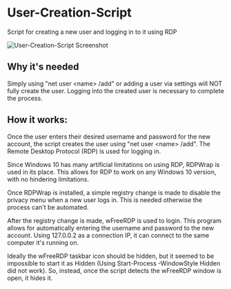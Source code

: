 # User-Creation-Script

Script for creating a new user and logging in to it using RDP

![User-Creation-Script Screenshot](User-Creation-Script\READMEimg.png)

## Why it's needed

Simply using "net user \<name\> /add" or adding a user via settings will NOT fully create the user. Logging into the created user is necessary to complete the process.

## How it works:

Once the user enters their desired username and password for the new account, the script creates the user using "net user \<name\> /add". The Remote Desktop Protocol (RDP) is used for logging in.

Since Windows 10 has many artificial limitations on using RDP, RDPWrap is used in its place. This allows for RDP to work on any Windows 10 version, with no hindering limitations.

Once RDPWrap is installed, a simple registry change is made to disable the privacy menu when a new user logs in. This is needed otherwise the process can't be automated.

After the registry change is made, wFreeRDP is used to login. This program allows for automatically entering the username and password to the new account. Using 127.0.0.2 as a connection IP, it can connect to the same computer it's running on.

Ideally the wFreeRDP taskbar icon should be hidden, but it seemed to be impossible to start it as Hidden (Using Start-Process -WindowStyle Hidden did not work). So, instead, once the script detects the wFreeRDP window is open, it hides it.

